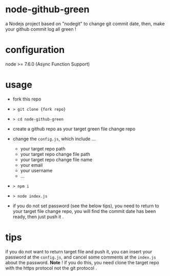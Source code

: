 # node-github-green

a Nodejs project based on "nodegit" to change git commit date, then, make your github commit log all green !

# configuration

node >= 7.6.0 (Async Function Support)

# usage

- fork this repo

- `> git clone {fork repo}`

- `> cd node-github-green`

- create a github repo as your target green file change repo

- change the `config.js`, which include ...
    - your target repo path
    - your target repo change file path
    - your target repo change file name
    - your email
    - your username
    - ...

- `> npm i`

- `> node index.js`

- if you do not set password (see the below tips), you need to return to your target file change repo, you will find the commit date has been ready, then just push it .

# tips

if you do not want to return target file and push it, you can insert your password at the `config.js`, and cancel some comments at the `index.js` about the password. **Note** ! if you do this, you need clone the target repo with the https protocol not the git protocol .